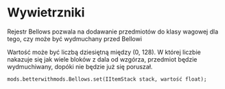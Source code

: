 # Wywietrzniki

Rejestr Bellows pozwala na dodawanie przedmiotów do klasy wagowej dla tego, czy może być wydmuchany przed Bellowi

Wartość może być liczbą dziesiętną między (0, 128). W której liczbie nakazuje się jak wiele bloków z dala od wzgórza, przedmiot będzie wydmuchiwany, dopóki nie będzie już się poruszał.

```zenscript
mods.betterwithmods.Bellows.set(IItemStack stack, wartość float);

```